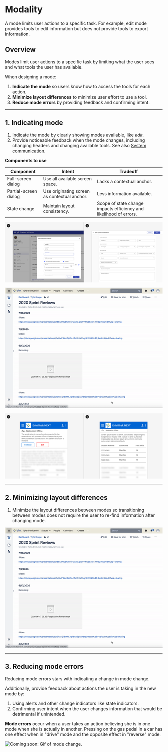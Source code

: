 # Modality

A mode limits user actions to a specific task. For example, edit mode provides tools to edit information but does not provide tools to export information.

## Overview

Modes limit user actions to a specific task by limiting what the user sees and what tools the user has available.

When designing a mode:

1. **Indicate the mode** so users know how to access the tools for each action.
2. **Minimize layout differences** to minimize user effort to use a tool.
3. **Reduce mode errors** by providing feedback and confirming intent.

---

## 1. Indicating mode

1. Indicate the mode by clearly showing modes available, like *edit.*
2. Provide noticeable feedback when the mode changes, including changing headers and changing available tools. See also [System communication](/patterns/other/system-communication).

**Components to use**

| Component             | Intent                                          | Tradeoff
| --------------------- | ----------------------------------------------- | ----------
| Full-screen dialog    | Use all available screen space.                 | Lacks a contextual anchor.
| Partial-screen dialog | Use originating screen as contextual anchor.    | Less information available.
| State change          | Maintain layout consistency.                    | Scope of state change impacts efficiency and likelihood of errors.

<ImageBlock padded={false} caption="1. Edit mode is indicated by a dialog with a header and actions in the footer. <br> 2. Edit mode can also be indicated by a full screen dialog with options to save and cancel. A full page offers more space for longer forms.">

![ Image of a partial and full screen dialog](./images/default-full-dialogs.png)

</ImageBlock>

<ImageBlock maxWidth="700px" caption="Confluence uses a state change to indicate a change in mode with a new screen, editing tools available in the header, and options to update or close.">

![ Gif of an edit mode change in Confluence.](./images/jira-mode-change.gif)

</ImageBlock>

<ImageBlock padded={false} caption="An offline mode change is indicated by a banner and visual indicators of which content can be interacted with.">

![ Image of an offline mode](./images/offline-state-change.png)

</ImageBlock>

---

## 2. Minimizing layout differences

1. Minimize the layout differences between modes so transitioning between modes does not require the user to re-find information after changing mode.

<ImageBlock maxWidth="700px" caption="Confluence minimizes layout differences between modes so that content remains in a similar spot in edit mode.">

![ Gif of an edit mode change in Confluence.](./images/jira-mode-change.gif)

</ImageBlock>

---

## 3. Reducing mode errors

Reducing mode errors stars with indicating a change in mode change.

Additionally, provide feedback about actions the user is taking in the new mode by:

1. Using alerts and other change indicators like state indicators.
2. Confirming user intent when the user changes information that would be detrimental if unintended.

**Mode errors** occur when a user takes an action believing she is in one mode when she is actually in another. Pressing on the gas pedal in a car has one effect when in "drive" mode and the opposite effect in "reverse" mode.

<ImageBlock>

![ Coming soon: Gif of mode change. ](#)

</ImageBlock>
